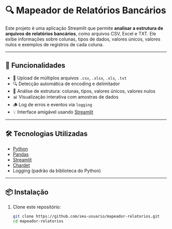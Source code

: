 # 🔍 Mapeador de Relatórios Bancários

Este projeto é uma aplicação Streamlit que permite **analisar a estrutura de arquivos de relatórios bancários**, como arquivos CSV, Excel e TXT. Ele exibe informações sobre colunas, tipos de dados, valores únicos, valores nulos e exemplos de registros de cada coluna.

---

## 🚀 Funcionalidades

- 📂 Upload de múltiplos arquivos `.csv`, `.xlsx`, `.xls`, `.txt`
- 🔍 Detecção automática de encoding e delimitador
- 🧠 Análise de estrutura: colunas, tipos, valores únicos, valores nulos
- 📊 Visualização interativa com amostras de dados
- 🪵 Log de erros e eventos via `logging`
- 💡 Interface amigável usando [Streamlit](https://streamlit.io/)

---

## 🛠️ Tecnologias Utilizadas

- [Python](https://www.python.org/)
- [Pandas](https://pandas.pydata.org/)
- [Streamlit](https://streamlit.io/)
- [Chardet](https://pypi.org/project/chardet/)
- Logging (padrão da biblioteca do Python)

---

## 📦 Instalação

1. Clone este repositório:
   ```bash
   git clone https://github.com/seu-usuario/mapeador-relatorios.git
   cd mapeador-relatorios
